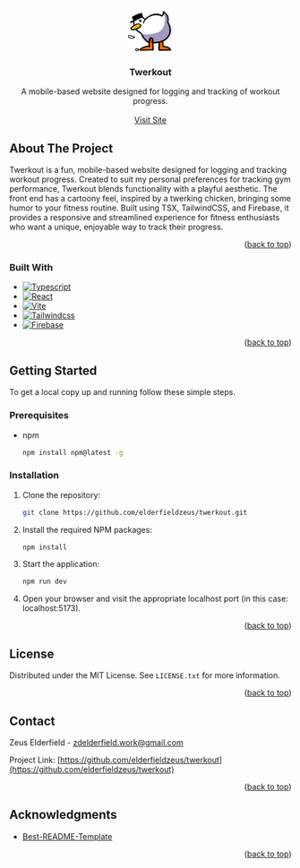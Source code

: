 <!-- PROJECT LOGO -->
<br />
<div align="center">
  <a href="https://github.com/elderfieldzeus/twerkout">
    <img src="./public/images/duck-twerk.gif" alt="Twerkout Logo" width="80" height="80">
  </a>

  <h3 align="center">Twerkout</h3>

  <p align="center">
    A mobile-based website designed for logging and tracking of workout progress.
    <br />
    <br />
    <a href="https://twerkout.vercel.app">Visit Site</a>
  </p>
</div>

<!-- ABOUT THE PROJECT -->
## About The Project

Twerkout is a fun, mobile-based website designed for logging and tracking workout progress. Created to suit my personal preferences for tracking gym performance, Twerkout blends functionality with a playful aesthetic. The front end has a cartoony feel, inspired by a twerking chicken, bringing some humor to your fitness routine. Built using TSX, TailwindCSS, and Firebase, it provides a responsive and streamlined experience for fitness enthusiasts who want a unique, enjoyable way to track their progress.

<p align="right">(<a href="#readme-top">back to top</a>)</p>



### Built With

* [![Typescript](https://img.shields.io/badge/Typescript-%233178C6?style=for-the-badge&logo=Typescript&logoColor=white)](https://www.typescriptlang.org/)
* [![React](https://img.shields.io/badge/React-%2361DAFB?style=for-the-badge&logo=React&logoColor=black)](https://react.dev/)
* [![Vite](https://img.shields.io/badge/Vite-%23646CFF?style=for-the-badge&logo=Vite&logoColor=white)](https://vitejs.dev/)
* [![Tailwindcss](https://img.shields.io/badge/Tailwindcss-%2306B6D4?style=for-the-badge&logo=Tailwindcss&logoColor=white)](https://tailwindcss.com/)
* [![Firebase](https://img.shields.io/badge/Firebase-red?style=for-the-badge&logo=Firebase&logoColor=white)](https://firebase.google.com/)

<p align="right">(<a href="#readme-top">back to top</a>)</p>



<!-- GETTING STARTED -->
## Getting Started

To get a local copy up and running follow these simple steps.

### Prerequisites

* npm
  ```sh
  npm install npm@latest -g
  ```

### Installation

1. Clone the repository:
   ```sh
   git clone https://github.com/elderfieldzeus/twerkout.git
   ```
2. Install the required NPM packages:
   ```sh
   npm install
   ```
3. Start the application:
    ```sh
    npm run dev
    ```
4. Open your browser and visit the appropriate localhost port (in this case: <a>localhost:5173</a>).

<p align="right">(<a href="#readme-top">back to top</a>)</p>


<!-- LICENSE -->
## License

Distributed under the MIT License. See `LICENSE.txt` for more information.

<p align="right">(<a href="#readme-top">back to top</a>)</p>



<!-- CONTACT -->
## Contact

Zeus Elderfield - zdelderfield.work@gmail.com

Project Link: [https://github.com/elderfieldzeus/twerkout](https://github.com/elderfieldzeus/twerkout)

<p align="right">(<a href="#readme-top">back to top</a>)</p>



<!-- ACKNOWLEDGMENTS -->
## Acknowledgments

* [Best-README-Template](https://github.com/othneildrew/Best-README-Template)

<p align="right">(<a href="#readme-top">back to top</a>)</p>